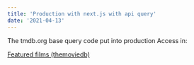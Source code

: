 ```yaml
---
title: 'Production with next.js with api query'
date: '2021-04-13' 
---
```


The tmdb.org base query code put into production
Access in:

<a href="https://next-api-nine.vercel.app">
          Featured films (themoviedb)
</a>          